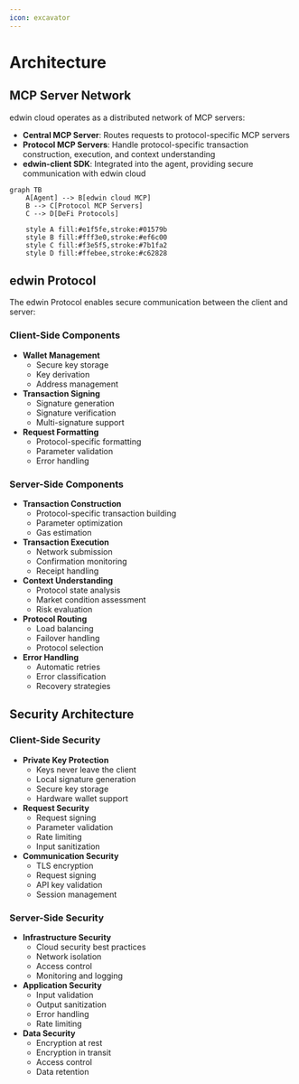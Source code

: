 ```yaml
---
icon: excavator
---
```


# Architecture

## MCP Server Network

edwin cloud operates as a distributed network of MCP servers:

* **Central MCP Server**: Routes requests to protocol-specific MCP servers
* **Protocol MCP Servers**: Handle protocol-specific transaction construction, execution, and context understanding
* **edwin-client SDK**: Integrated into the agent, providing secure communication with edwin cloud

```mermaid
graph TB
    A[Agent] --> B[edwin cloud MCP]
    B --> C[Protocol MCP Servers]
    C --> D[DeFi Protocols]
    
    style A fill:#e1f5fe,stroke:#01579b
    style B fill:#fff3e0,stroke:#ef6c00
    style C fill:#f3e5f5,stroke:#7b1fa2
    style D fill:#ffebee,stroke:#c62828
```

## edwin Protocol

The edwin Protocol enables secure communication between the client and server:

### Client-Side Components

* **Wallet Management**
  * Secure key storage
  * Key derivation
  * Address management
* **Transaction Signing**
  * Signature generation
  * Signature verification
  * Multi-signature support
* **Request Formatting**
  * Protocol-specific formatting
  * Parameter validation
  * Error handling

### Server-Side Components

* **Transaction Construction**
  * Protocol-specific transaction building
  * Parameter optimization
  * Gas estimation
* **Transaction Execution**
  * Network submission
  * Confirmation monitoring
  * Receipt handling
* **Context Understanding**
  * Protocol state analysis
  * Market condition assessment
  * Risk evaluation
* **Protocol Routing**
  * Load balancing
  * Failover handling
  * Protocol selection
* **Error Handling**
  * Automatic retries
  * Error classification
  * Recovery strategies

## Security Architecture

### Client-Side Security

* **Private Key Protection**
  * Keys never leave the client
  * Local signature generation
  * Secure key storage
  * Hardware wallet support
* **Request Security**
  * Request signing
  * Parameter validation
  * Rate limiting
  * Input sanitization
* **Communication Security**
  * TLS encryption
  * Request signing
  * API key validation
  * Session management

### Server-Side Security

* **Infrastructure Security**
  * Cloud security best practices
  * Network isolation
  * Access control
  * Monitoring and logging
* **Application Security**
  * Input validation
  * Output sanitization
  * Error handling
  * Rate limiting
* **Data Security**
  * Encryption at rest
  * Encryption in transit
  * Access control
  * Data retention
